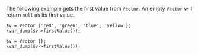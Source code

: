The following example gets the first value from `Vector`. An empty `Vector` will return `null` as its first value.

```basic-usage.hack
$v = Vector {'red', 'green', 'blue', 'yellow'};
\var_dump($v->firstValue());

$v = Vector {};
\var_dump($v->firstValue());
```
